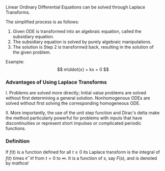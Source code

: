 Linear Ordinary Differential Equations can be solved through Laplace Transforms.

The simplified process is as follows:
1. Given ODE is transformed into an algebraic equation, called the subsidiary equation.
2. The subsidiary equation is solved by purely algebraic manipulations.
3. The solution is Step 2 is transformed back, resulting in the solution of the given problem.

Example:
$$
m\ddot{x} + kx = 0
$$
### Advantages of Using Laplace Transforms
I. Problems are solved more directly; Initial value problems are solved without first determining a general solution. Nonhomogenous ODEs are solved without first solving the corresponding homogeneous ODE.

II. More importantly, the use of the unit step function and Dirac's delta make the method particularly powerful for problems with inputs that have discontinuities or represent short impulses or complicated periodic functions.

### Definition
If $f(t)$ is a function defined for all $t \geq 0$ its Laplace transform is the integral of $f(t)$ times $e^-{st}$ from $t=0$ to $\infty$. It is a function of $s$, say $F(s)$, and is denoted by $mathcal$